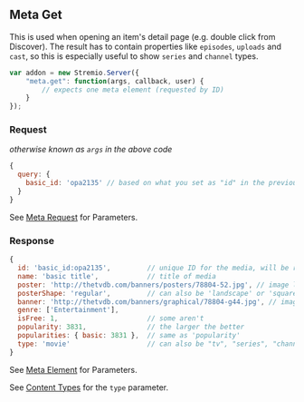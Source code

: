 ## Meta Get

This is used when opening an item's detail page (e.g. double click from Discover). The result has to contain properties like ``episodes``, ``uploads`` and ``cast``, so this is especially useful to show ``series`` and ``channel`` types. 

```javascript
var addon = new Stremio.Server({
	"meta.get": function(args, callback, user) {
		// expects one meta element (requested by ID)
	}
});
```

### Request

_otherwise known as `args` in the above code_

```javascript
{
  query: {
    basic_id: 'opa2135' // based on what you set as "id" in the previous responses
  }
}
```

See [Meta Request](meta.request.md) for Parameters.

### Response

```javascript
{
  id: 'basic_id:opa2135',         // unique ID for the media, will be returned as "basic_id" in the request object later
  name: 'basic title',            // title of media
  poster: 'http://thetvdb.com/banners/posters/78804-52.jpg', // image link
  posterShape: 'regular',         // can also be 'landscape' or 'square'
  banner: 'http://thetvdb.com/banners/graphical/78804-g44.jpg', // image link
  genre: ['Entertainment'],
  isFree: 1,                      // some aren't
  popularity: 3831,               // the larger the better
  popularities: { basic: 3831 },  // same as 'popularity'
  type: 'movie'                   // can also be "tv", "series", "channel"
}
```

See [Meta Element](meta.element.md) for Parameters.

See [Content Types](content.types.md) for the `type` parameter.
